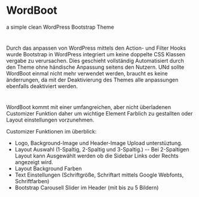 # WordBoot
a simple clean WordPress Bootstrap Theme
#
Durch das anpassen von WordPress mittels den Action- und Filter Hooks wurde Bootstrap in WordPress integriert um keine doppelte CSS Klassen vergabe zu verursachen. Dies geschieht vollständig Automatisiert durch den Theme ohne händische Anpassung seitens den Nutzern.
UNd sollte WordBoot einmal nicht mehr verwendet werden, braucht es keine änderrungen, da mit der Deaktivierung des Themes alle anpassungen ebenfalls deaktiviert werden.
#
WordBoot kommt mit einer umfangreichen, aber nicht überladenen Customizer Funktion daher um wichtige Element Farblich zu gestallten oder Layout einstellungen vorzunehmen. 

Customizer Funktionen im überblick:
- Logo, Background-Image und Header-Image Upload unterstüztung.
- Layout Auswahl (1-Spaltig, 2-Spaltig und 3-Spaltig.)
-- Bei 2-Spaltigen Layout kann Ausgewählt werden ob die Sidebar Links oder Rechts angezeigt wird.
- Layout Background Farben
- Text Einstellungen (Schriftgröße, Schriftart mittels Google Webfonts, Schriftfarben)
- Bootstrap Carousell Slider im Header (mit bis zu 5 Bildern)
#

